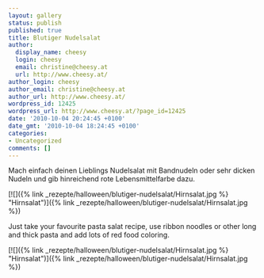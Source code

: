 ```yaml
---
layout: gallery
status: publish
published: true
title: Blutiger Nudelsalat
author:
  display_name: cheesy
  login: cheesy
  email: christine@cheesy.at
  url: http://www.cheesy.at/
author_login: cheesy
author_email: christine@cheesy.at
author_url: http://www.cheesy.at/
wordpress_id: 12425
wordpress_url: http://www.cheesy.at/?page_id=12425
date: '2010-10-04 20:24:45 +0100'
date_gmt: '2010-10-04 18:24:45 +0100'
categories:
- Uncategorized
comments: []
---
```

<!--:de-->Mach einfach deinen Lieblings Nudelsalat mit Bandnudeln oder sehr dicken Nudeln und gib hinreichend rote Lebensmittelfarbe dazu.
[![]({% link _rezepte/halloween/blutiger-nudelsalat/Hirnsalat.jpg %} "Hirnsalat")]({% link _rezepte/halloween/blutiger-nudelsalat/Hirnsalat.jpg %})
<!--:--><!--:en-->Just take your favourite pasta salat recipe, use ribbon noodles or other long and thick pasta and add lots of red food coloring.
[![]({% link _rezepte/halloween/blutiger-nudelsalat/Hirnsalat.jpg %} "Hirnsalat")]({% link _rezepte/halloween/blutiger-nudelsalat/Hirnsalat.jpg %})
<!--:-->
